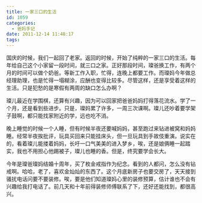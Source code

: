 ```yaml
---
title: 一家三口的生活
id: 1059
categories:
  - 爸妈手记
date: 2011-12-14 11:48:17
tags:
---
```


国庆的时候，我们一起回了老家。返回的时候，开始了纯粹的一家三口的生活。每年给自己这个小家留一段时间，就三口之家。正好那段时间，璨爸换工作，有两个月的时间可以做个奶爸。等新工作入职，忙得，连晚上都要工作。而璨妈今年做总经理助理，也是忙得一塌糊涂，应酬也变得比较多。尽管这样，还是享受着这样的生活。只是犯愁的是寒假有两周的缺口怎么办啊？

璨儿最近在学围棋，还算有兴趣，因为可以回家把爸爸妈妈打得落花流水。学了一个月，还是看到些进步。只是，璨妈累了许多，一周三次课啊。璨儿还吵着要学架子鼓啊，都只能找家附近的学，远也吃不消。

晚上睡觉的时候一个人睡，但有时候半夜还要喊妈妈，甚至跑过来钻进被窝和妈妈睡。经常半夜挨批评，玩具买回来只能挂床头，但一旦玩具到手故伎重演。说实在的，看着璨儿能搂着妈妈，长吁一口气美美的进入梦乡，唉，还是娘俩睡一起踏实，我也不用担心他踢被子，璨儿也睡的香。但是，终究要学会长大。

今年是璨爸璨妈结婚十周年，买了枚金戒指作为纪念。看到的人都问，怎么没有钻戒啊。哈哈，老了，喜欢金灿灿的东西了。这个月底新房子也要交房了，天天接到骚扰电话问要不要装修。唉，要是他们知道璨妈心里的装修预算，估计谁也不会有兴趣给我打电话了。前几天和十年前得装修师傅联系了下，还好还能找到，都很高兴。    